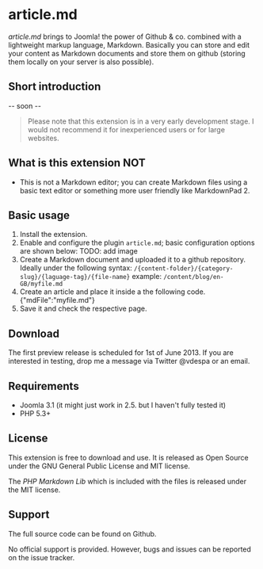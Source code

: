# article.md #

*article.md* brings to Joomla! the power of Github & co. combined with a lightweight markup language, Markdown. Basically you can store and edit your content as Markdown documents and store them on github (storing them locally on your server is also possible).

<!--BREAK-->

## Short introduction ##

-- soon --




> Please note that this extension is in a very early development stage. I would not recommend it for inexperienced users or for large websites.

## What is this extension NOT ##

- This is not a Markdown editor; you can create Markdown files using a basic text editor or something more user friendly like MarkdownPad 2.


## Basic usage ##

1. Install the extension.
2. Enable and configure the plugin `article.md`; basic configuration options are shown below:
    TODO: add image
3. Create a Markdown document and uploaded it to a github repository. Ideally under the following syntax:
    `/{content-folder}/{category-slug}/{laguage-tag}/{file-name}`
example: `/content/blog/en-GB/myfile.md` 
3. Create an article and place it inside a the following code.
    {"mdFile":"myfile.md"}
4. Save it and check the respective page.

## 

## Download ##

The first preview release is scheduled for 1st of June 2013. If you are interested in testing, drop me a message via Twitter @vdespa or an email.

## Requirements ##

- Joomla 3.1 (it might just work in 2.5. but I haven't fully tested it)
- PHP 5.3+

## License ##

This extension is free to download and use. It is released as Open Source under the GNU General Public License and MIT license.

The *PHP Markdown Lib* which is included with the files is released under the MIT license. 

## Support ##

The full source code can be found on Github.

No official support is provided.  However, bugs and issues can be reported on the issue tracker.

 